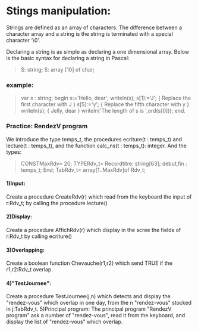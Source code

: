 # Stings manipulation:

 Strings are defined as an array of characters. The difference between a character array and a string is the string is terminated with a special character ‘\0’.

Declaring a string is as simple as declaring a one dimensional array. Below is the basic syntax for declaring a string in Pascal:

> S: string;
S: array [10] of char;

### example:

> var
  s : string;
begin
  s:='Hello, dear';
  writeln(s);
  s[1]:='J';    { Replace the first character with J }
  s[5]:='y';    { Replace the fifth character with y }
  writeln(s);   { Jelly, dear }
  writeln('The length of s is ',ord(s[0]));
end.

### Practice: RendezV program
 We introduce the type temps_t, the procedures ecriture(t : temps_t) and lecture(t : temps_t), and the function calc_ns(t : temps_t): integer.
 And the types:
 > CONSTMaxRdv= 20;
 TYPERdv_t= Recordtitre: string[63];
 debut,fin : temps_t;
 End;
 TabRdv_t= array[1..MaxRdv]of Rdv_t;

#### 1)Input:
Create a procedure CreateRdv(r) which read from the keyboard the input of r:Rdv_t; by calling the procedure lecture()
#### 2)Display:
Create a procedure AffichRdv(r) which display in the scree the fields of r:Rdv_t by calling ecriture()
#### 3)Overlapping: 
Create a boolean function  Chevauche(r1,r2) which send TRUE if the r1,r2:Rdv_t overlap.
#### 4)"TestJournee":
Create a procedure TestJournee(j,n) which detects and display the "rendez-vous" which overlap in one day, from the n "rendez-vous" stocked in j:TabRdv_t.
5)Principal program:
The principal program "RendezV program" ask a number of "rendez-vous", read it from the keyboard, and display the list of "rendez-vous" which overlap.